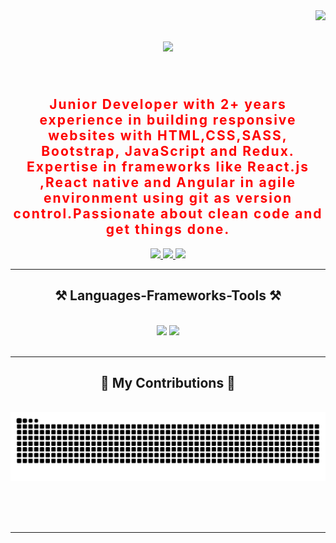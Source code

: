 <img align="right" src="https://visitor-badge.laobi.icu/badge?page_id=pjreddie.pjreddie" />

<h1 align="center">
    <img src="https://readme-typing-svg.herokuapp.com/?font=Righteous&size=35%C2%A2er=true&vCenter=true&width=500&height=70&duration=4000&lines=Hi+There!+%F0%9F%91%8B;+I%27m+Sameh+Hammad!;Front-end+Developer+;Using+ReactJs+%7C%7C+NextJs;" />
</h1>

<br/>

<div align="center">
 <h2 style="color:red;letter-spacing:2px">
 Junior Developer with 2+ years experience in building responsive websites with HTML,CSS,SASS, Bootstrap, JavaScript and Redux. Expertise in frameworks like React.js ,React native and Angular in agile environment using git as version control.Passionate about clean code and get things done.
 </h2>

 </div>
 
<div align="center"> 
  <a href="mailto:sam7hammad@gmail.com">
    <img src="https://img.shields.io/badge/Gmail-333333?style=for-the-badge&logo=gmail&logoColor=red" />
  </a>
  <a href="https://www.linkedin.com/in/sameh7ammad/" target="_blank">
    <img src="https://img.shields.io/badge/LinkedIn-0077B5?style=for-the-badge&logo=linkedin&logoColor=white" target="_blank" />
  </a>
  <a href="https://my-portfolio-samehhammad.vercel.app/" target="_blank">
     <img src="https://img.shields.io/badge/Portfolio-FF5722?style=for-the-badge&logo=todoist&logoColor=white" target="_blank" /> <!-- sqlite, safari, google-chrome are other good icon options -->
  </a>
</div>

 <hr/>
 
<h2 align="center">⚒️ Languages-Frameworks-Tools ⚒️</h2>
<br/>
<div align="center">
    <img src="https://skillicons.dev/icons?i=react,nextjs,bootstrap,mui,html,css,vscode,github,figma,tailwind,git" />
    <img src="https://skillicons.dev/icons?i=nodejs,javascript,typescript,express,firebase,mongodb,c#" /><br>
</div>

<br/>
<hr/>

<div align="center">
  <h2>🐍 My Contributions 🐍</h2>
  <br>
  <img alt="snake eating my contributions" src="https://raw.githubusercontent.com/SamehHammad/SamehHammad/output/github-contribution-grid-snake.svg" />
  
  <br/><br/><br/>
</div>

<hr/>

<br/>
